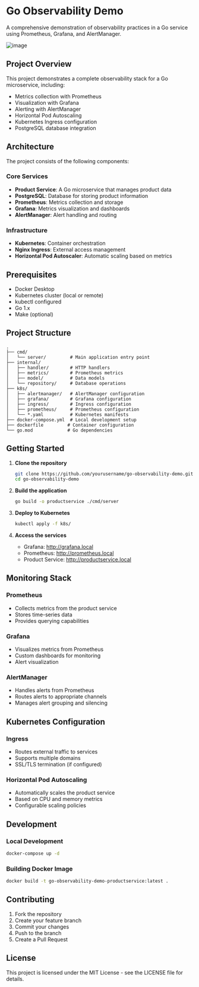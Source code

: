 # Go Observability Demo

A comprehensive demonstration of observability practices in a Go service using Prometheus, Grafana, and AlertManager.

![image](https://github.com/user-attachments/assets/c61eb09e-1960-40f7-b11b-b14a0d427af5)


## Project Overview

This project demonstrates a complete observability stack for a Go microservice, including:
- Metrics collection with Prometheus
- Visualization with Grafana
- Alerting with AlertManager
- Horizontal Pod Autoscaling
- Kubernetes Ingress configuration
- PostgreSQL database integration

## Architecture

The project consists of the following components:

### Core Services
- **Product Service**: A Go microservice that manages product data
- **PostgreSQL**: Database for storing product information
- **Prometheus**: Metrics collection and storage
- **Grafana**: Metrics visualization and dashboards
- **AlertManager**: Alert handling and routing

### Infrastructure
- **Kubernetes**: Container orchestration
- **Nginx Ingress**: External access management
- **Horizontal Pod Autoscaler**: Automatic scaling based on metrics

## Prerequisites

- Docker Desktop
- Kubernetes cluster (local or remote)
- kubectl configured
- Go 1.x
- Make (optional)

## Project Structure

```
.
├── cmd/
│   └── server/         # Main application entry point
├── internal/
│   ├── handler/        # HTTP handlers
│   ├── metrics/        # Prometheus metrics
│   ├── model/          # Data models
│   └── repository/     # Database operations
├── k8s/
│   ├── alertmanager/   # AlertManager configuration
│   ├── grafana/        # Grafana configuration
│   ├── ingress/        # Ingress configuration
│   ├── prometheus/     # Prometheus configuration
│   └── *.yaml          # Kubernetes manifests
├── docker-compose.yml  # Local development setup
├── dockerfile         # Container configuration
└── go.mod             # Go dependencies
```

## Getting Started

1. **Clone the repository**
   ```bash
   git clone https://github.com/yourusername/go-observability-demo.git
   cd go-observability-demo
   ```

2. **Build the application**
   ```bash
   go build -o productservice ./cmd/server
   ```

3. **Deploy to Kubernetes**
   ```bash
   kubectl apply -f k8s/
   ```

4. **Access the services**
   - Grafana: http://grafana.local
   - Prometheus: http://prometheus.local
   - Product Service: http://productservice.local

## Monitoring Stack

### Prometheus
- Collects metrics from the product service
- Stores time-series data
- Provides querying capabilities

### Grafana
- Visualizes metrics from Prometheus
- Custom dashboards for monitoring
- Alert visualization

### AlertManager
- Handles alerts from Prometheus
- Routes alerts to appropriate channels
- Manages alert grouping and silencing

## Kubernetes Configuration

### Ingress
- Routes external traffic to services
- Supports multiple domains
- SSL/TLS termination (if configured)

### Horizontal Pod Autoscaling
- Automatically scales the product service
- Based on CPU and memory metrics
- Configurable scaling policies

## Development

### Local Development
```bash
docker-compose up -d
```

### Building Docker Image
```bash
docker build -t go-observability-demo-productservice:latest .
```

## Contributing

1. Fork the repository
2. Create your feature branch
3. Commit your changes
4. Push to the branch
5. Create a Pull Request

## License

This project is licensed under the MIT License - see the LICENSE file for details.
